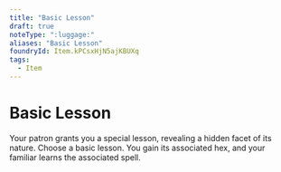 ```yaml
---
title: "Basic Lesson"
draft: true
noteType: ":luggage:"
aliases: "Basic Lesson"
foundryId: Item.kPCsxHjN5ajKBUXq
tags:
  - Item
---
```


# Basic Lesson

Your patron grants you a special lesson, revealing a hidden facet of its nature. Choose a basic lesson. You gain its associated hex, and your familiar learns the associated spell.
